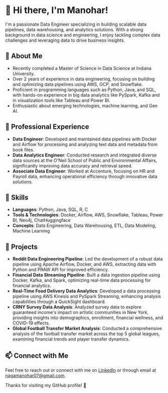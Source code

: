 # 👋 Hi there, I'm Manohar!

I'm a passionate Data Engineer specializing in building scalable data pipelines, data warehousing, and analytics solutions. With a strong background in data science and engineering, I enjoy tackling complex data challenges and leveraging data to drive business insights.

## 🌱 About Me
- Recently completed a Master of Science in Data Science at Indiana University.
- Over 2 years of experience in data engineering, focusing on building and optimizing data pipelines using AWS, GCP, and Snowflake.
- Proficient in programming languages such as Python, Java, and SQL, with hands-on experience in big data analytics like PySpark, Kafka and in visualization tools like Tableau and Power BI.
- Enthusiastic about emerging technologies, machine learning, and Gen AI.

## 💼 Professional Experience
- **Data Engineer**: Developed and maintained data pipelines with Docker and Airflow for processing and analyzing text data and metadata from book files.
- **Data Analytics Engineer**: Conducted research and integrated diverse data sources at the O'Neil School of Public and Environmental Affairs, significantly improving data accuracy and retrieval speed.
- **Associate Data Engineer**: Worked at Accenture, focusing on HR and Payroll data, enhancing operational efficiency through innovative data solutions.

## 🔧 Skills
- **Languages**: Python, Java, SQL, R, C
- **Tools & Technologies**: Docker, Airflow, AWS, Snowflake, Tableau, Power BI, Neo4j, ChatHuggingface
- **Concepts**: Data Engineering, Data Warehousing, ETL, Data Modeling, Machine Learning

## 📂 Projects
- **Reddit Data Engineering Pipeline**: Led the development of a robust data pipeline using Apache Airflow, Docker, and AWS, extracting data with Python and PRAW API for improved efficiency.
- **Financial Data Streaming Pipeline**: Built a data ingestion pipeline using Docker, Kafka, and Spark, optimizing real-time data processing for financial analytics.
- **Real-Time Food Delivery Data Analytics**: Developed a data processing pipeline using AWS Kinesis and PySpark Streaming, enhancing analysis capabilities through a QuickSight dashboard.
- **CRNY Survey Data Analysis**: Analyzed survey data to explore guaranteed income's impact on artistic communities in New York, providing insights into demographics, enrollment, financial wellness, and COVID-19 effects.
- **Global Football Transfer Market Analysis**: Conducted a comprehensive analysis of the football transfer market across the top 5 global leagues, examining financial trends and player transfer dynamics.


## 📫 Connect with Me
Feel free to reach out or connect with me on [LinkedIn](https://www.linkedin.com/in/manohary) or through email at [nagamanohar07@gmail.com](mailto:nagamanohar07@gmail.com).

Thanks for visiting my GitHub profile! 🌟
